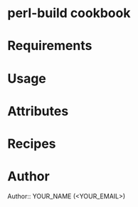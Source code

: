 # perl-build cookbook

# Requirements

# Usage

# Attributes

# Recipes

# Author

Author:: YOUR_NAME (<YOUR_EMAIL>)
